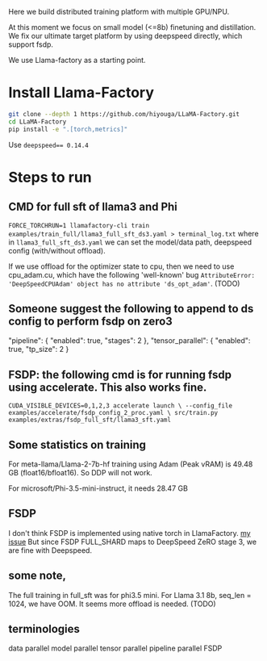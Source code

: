 Here we build distributed training platform with multiple GPU/NPU. 

At this moment we focus on small model (<=8b) finetuning and distillation. We fix our ultimate target platform by using deepspeed directly, which support fsdp.

We use Llama-factory as a starting point.




# Install Llama-Factory 
```bash
git clone --depth 1 https://github.com/hiyouga/LLaMA-Factory.git
cd LLaMA-Factory
pip install -e ".[torch,metrics]"
```

Use `deepspeed== 0.14.4`

# Steps to run
## CMD for full sft of llama3 and Phi

`FORCE_TORCHRUN=1 llamafactory-cli train examples/train_full/llama3_full_sft_ds3.yaml > terminal_log.txt`
where in `llama3_full_sft_ds3.yaml` we can set the model/data path, deepspeed config (with/without offload). 

If we use offload for the optimizer state to cpu, then we need to use cpu_adam.cu, which have the following 'well-known' bug `AttributeError: 'DeepSpeedCPUAdam' object has no attribute 'ds_opt_adam'`. (TODO) 

## Someone suggest the following to append to ds config to perform fsdp on zero3

"pipeline": {
  "enabled": true,
  "stages": 2
  },
"tensor_parallel": {
  "enabled": true,
  "tp_size": 2
  }

## FSDP: the following cmd is for running fsdp using accelerate. This also works fine. 

`CUDA_VISIBLE_DEVICES=0,1,2,3 accelerate launch \
    --config_file examples/accelerate/fsdp_config_2_proc.yaml \
    src/train.py examples/extras/fsdp_full_sft/llama3_sft.yaml
`

## Some statistics on training

For meta-llama/Llama-2-7b-hf training using Adam (Peak vRAM) is 49.48 GB (float16/bfloat16). So DDP will not work.  

For microsoft/Phi-3.5-mini-instruct, it needs 28.47 GB

## FSDP

I don't think FSDP is implemented using native torch in LlamaFactory. [my issue](https://github.com/hiyouga/LLaMA-Factory/issues/5441)
But since FSDP FULL_SHARD maps to DeepSpeed ZeRO stage 3, we are fine with Deepspeed. 

## some note, 

The full training in full_sft was for phi3.5 mini.
For Llama 3.1 8b, seq_len = 1024, we have OOM. It seems more offload is needed.  (TODO)

## terminologies

data parallel
model parallel
tensor parallel
pipeline parallel
FSDP